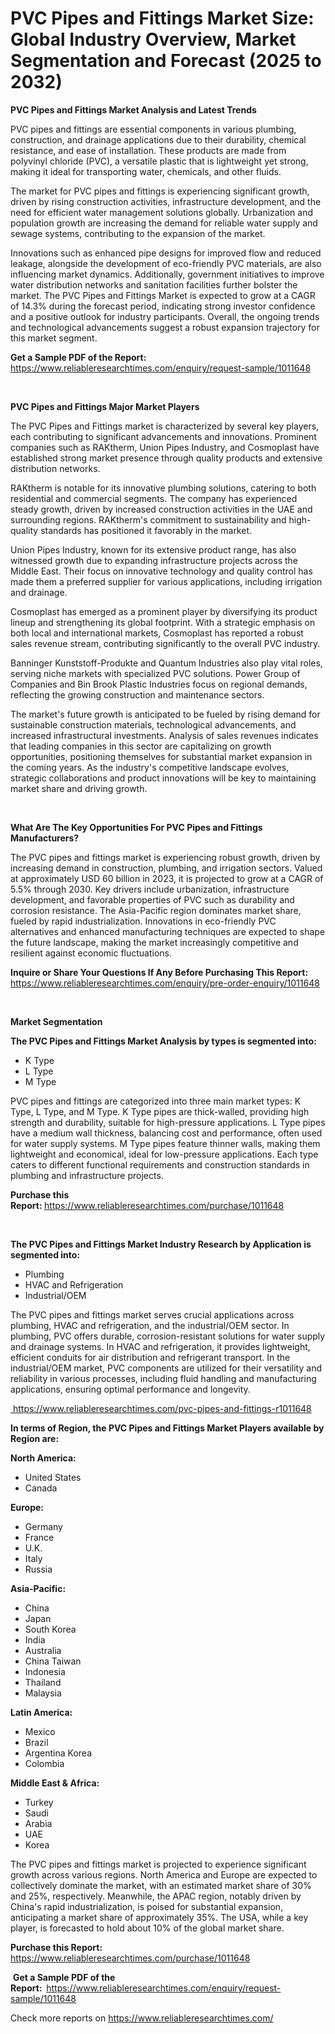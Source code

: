 <p><h1>PVC Pipes and Fittings Market Size: Global Industry Overview, Market Segmentation and Forecast (2025 to 2032)</h1></p><p><strong>PVC Pipes and Fittings Market Analysis and Latest Trends</strong></p>
<p><p>PVC pipes and fittings are essential components in various plumbing, construction, and drainage applications due to their durability, chemical resistance, and ease of installation. These products are made from polyvinyl chloride (PVC), a versatile plastic that is lightweight yet strong, making it ideal for transporting water, chemicals, and other fluids.</p><p>The market for PVC pipes and fittings is experiencing significant growth, driven by rising construction activities, infrastructure development, and the need for efficient water management solutions globally. Urbanization and population growth are increasing the demand for reliable water supply and sewage systems, contributing to the expansion of the market. </p><p>Innovations such as enhanced pipe designs for improved flow and reduced leakage, alongside the development of eco-friendly PVC materials, are also influencing market dynamics. Additionally, government initiatives to improve water distribution networks and sanitation facilities further bolster the market. The PVC Pipes and Fittings Market is expected to grow at a CAGR of 14.3% during the forecast period, indicating strong investor confidence and a positive outlook for industry participants. Overall, the ongoing trends and technological advancements suggest a robust expansion trajectory for this market segment.</p></p>
<p><strong>Get a Sample PDF of the Report:&nbsp;</strong> <a href="https://www.reliableresearchtimes.com/enquiry/request-sample/1011648?utm_campaign=2118&utm_medium=2&utm_source=Github&utm_content=ia&utm_term=30012025&utm_id=pvc-pipes-and-fittings">https://www.reliableresearchtimes.com/enquiry/request-sample/1011648</a></p>
<p>&nbsp;</p>
<p><strong>PVC Pipes and Fittings Major Market Players</strong></p>
<p><p>The PVC Pipes and Fittings market is characterized by several key players, each contributing to significant advancements and innovations. Prominent companies such as RAKtherm, Union Pipes Industry, and Cosmoplast have established strong market presence through quality products and extensive distribution networks.</p><p>RAKtherm is notable for its innovative plumbing solutions, catering to both residential and commercial segments. The company has experienced steady growth, driven by increased construction activities in the UAE and surrounding regions. RAKtherm's commitment to sustainability and high-quality standards has positioned it favorably in the market.</p><p>Union Pipes Industry, known for its extensive product range, has also witnessed growth due to expanding infrastructure projects across the Middle East. Their focus on innovative technology and quality control has made them a preferred supplier for various applications, including irrigation and drainage. </p><p>Cosmoplast has emerged as a prominent player by diversifying its product lineup and strengthening its global footprint. With a strategic emphasis on both local and international markets, Cosmoplast has reported a robust sales revenue stream, contributing significantly to the overall PVC industry.</p><p>Banninger Kunststoff-Produkte and Quantum Industries also play vital roles, serving niche markets with specialized PVC solutions. Power Group of Companies and Bin Brook Plastic Industries focus on regional demands, reflecting the growing construction and maintenance sectors. </p><p>The market's future growth is anticipated to be fueled by rising demand for sustainable construction materials, technological advancements, and increased infrastructural investments. Analysis of sales revenues indicates that leading companies in this sector are capitalizing on growth opportunities, positioning themselves for substantial market expansion in the coming years. As the industry's competitive landscape evolves, strategic collaborations and product innovations will be key to maintaining market share and driving growth.</p></p>
<p>&nbsp;</p>
<p><strong>What Are The Key Opportunities For PVC Pipes and Fittings Manufacturers?</strong></p>
<p><p>The PVC pipes and fittings market is experiencing robust growth, driven by increasing demand in construction, plumbing, and irrigation sectors. Valued at approximately USD 60 billion in 2023, it is projected to grow at a CAGR of 5.5% through 2030. Key drivers include urbanization, infrastructure development, and favorable properties of PVC such as durability and corrosion resistance. The Asia-Pacific region dominates market share, fueled by rapid industrialization. Innovations in eco-friendly PVC alternatives and enhanced manufacturing techniques are expected to shape the future landscape, making the market increasingly competitive and resilient against economic fluctuations.</p></p>
<p><strong>Inquire or Share Your Questions If Any Before Purchasing This Report:</strong> <a href="https://www.reliableresearchtimes.com/enquiry/pre-order-enquiry/1011648?utm_campaign=2118&utm_medium=2&utm_source=Github&utm_content=ia&utm_term=30012025&utm_id=pvc-pipes-and-fittings">https://www.reliableresearchtimes.com/enquiry/pre-order-enquiry/1011648</a></p>
<p>&nbsp;</p>
<p><strong>Market Segmentation</strong></p>
<p><strong>The PVC Pipes and Fittings Market Analysis by types is segmented into:</strong></p>
<p><ul><li>K Type</li><li>L Type</li><li>M Type</li></ul></p>
<p><p>PVC pipes and fittings are categorized into three main market types: K Type, L Type, and M Type. K Type pipes are thick-walled, providing high strength and durability, suitable for high-pressure applications. L Type pipes have a medium wall thickness, balancing cost and performance, often used for water supply systems. M Type pipes feature thinner walls, making them lightweight and economical, ideal for low-pressure applications. Each type caters to different functional requirements and construction standards in plumbing and infrastructure projects.</p></p>
<p><strong>Purchase this Report:&nbsp;</strong><a href="https://www.reliableresearchtimes.com/purchase/1011648?utm_campaign=2118&utm_medium=2&utm_source=Github&utm_content=ia&utm_term=30012025&utm_id=pvc-pipes-and-fittings">https://www.reliableresearchtimes.com/purchase/1011648</a></p>
<p>&nbsp;</p>
<p><strong>The PVC Pipes and Fittings Market Industry Research by Application is segmented into:</strong></p>
<p><ul><li>Plumbing</li><li>HVAC and Refrigeration</li><li>Industrial/OEM</li></ul></p>
<p><p>The PVC pipes and fittings market serves crucial applications across plumbing, HVAC and refrigeration, and the industrial/OEM sector. In plumbing, PVC offers durable, corrosion-resistant solutions for water supply and drainage systems. In HVAC and refrigeration, it provides lightweight, efficient conduits for air distribution and refrigerant transport. In the industrial/OEM market, PVC components are utilized for their versatility and reliability in various processes, including fluid handling and manufacturing applications, ensuring optimal performance and longevity.</p></p>
<p><a href="https://www.reliableresearchtimes.com/pvc-pipes-and-fittings-r1011648?utm_campaign=2118&utm_medium=2&utm_source=Github&utm_content=ia&utm_term=30012025&utm_id=pvc-pipes-and-fittings">&nbsp;https://www.reliableresearchtimes.com/pvc-pipes-and-fittings-r1011648</a></p>
<p><strong>In terms of Region, the PVC Pipes and Fittings Market Players available by Region are:</strong></p>
<p>
    <p> <strong> North America: </strong>
        <ul>
            <li>United States</li>
            <li>Canada</li>
        </ul>
        </p> 
    <p> <strong> Europe: </strong>
        <ul>
            <li>Germany</li>
            <li>France</li>
            <li>U.K.</li>
            <li>Italy</li>
            <li>Russia</li>
        </ul>
        </p> 
    <p> <strong> Asia-Pacific: </strong>
        <ul>
            <li>China</li>
            <li>Japan</li>
            <li>South Korea</li>
            <li>India</li>
            <li>Australia</li>
            <li>China Taiwan</li>
            <li>Indonesia</li>
            <li>Thailand</li>
            <li>Malaysia</li>
        </ul>
        </p> 
    <p> <strong> Latin America: </strong>
        <ul>
            <li>Mexico</li>
            <li>Brazil</li>
            <li>Argentina Korea</li>
            <li>Colombia</li>
        </ul>
        </p> 
    <p> <strong> Middle East & Africa: </strong>
        <ul>
            <li>Turkey</li>
            <li>Saudi</li>
            <li>Arabia</li>
            <li>UAE</li>
            <li>Korea</li>
        </ul>
    </p>
    </p>
<p><p>The PVC pipes and fittings market is projected to experience significant growth across various regions. North America and Europe are expected to collectively dominate the market, with an estimated market share of 30% and 25%, respectively. Meanwhile, the APAC region, notably driven by China's rapid industrialization, is poised for substantial expansion, anticipating a market share of approximately 35%. The USA, while a key player, is forecasted to hold about 10% of the global market share.</p></p>
<p><strong>Purchase this Report: </strong><a href="https://www.reliableresearchtimes.com/purchase/1011648?utm_campaign=2118&utm_medium=2&utm_source=Github&utm_content=ia&utm_term=30012025&utm_id=pvc-pipes-and-fittings">https://www.reliableresearchtimes.com/purchase/1011648</a></p>
<p>&nbsp;<strong>Get a Sample PDF of the Report:&nbsp;&nbsp;</strong><a href="https://www.reliableresearchtimes.com/enquiry/request-sample/1011648?utm_campaign=2118&utm_medium=2&utm_source=Github&utm_content=ia&utm_term=30012025&utm_id=pvc-pipes-and-fittings">https://www.reliableresearchtimes.com/enquiry/request-sample/1011648</a></p>
<p><strong></strong></p>
<p>Check more reports on <a href="https://www.reliableresearchtimes.com/?utm_campaign=2118&utm_medium=2&utm_source=Github&utm_content=ia&utm_term=30012025&utm_id=pvc-pipes-and-fittings">https://www.reliableresearchtimes.com/</a></p>